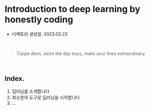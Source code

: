 # Introduction to deep learning by honestly coding

- 디렉토리 생성일: 2023.03.23

<br>

> Carpe diem, seize the day boys,
make your lives extraordinary.

<br>

## Index.

1. 딥러닝을 소개합니다
2. 최소한의 도구로 딥러닝을 시작합니다
3. ...


<br>